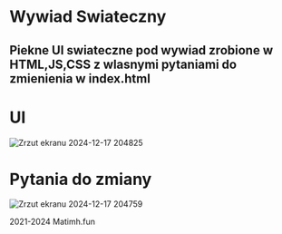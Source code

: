 # Wywiad Swiateczny 
## Piekne UI swiateczne pod wywiad zrobione w HTML,JS,CSS z wlasnymi pytaniami do zmienienia w **index.html**

# UI 
![Zrzut ekranu 2024-12-17  204825](https://github.com/user-attachments/assets/9ab6f53c-961f-4d31-997d-67c17de8feea)

# Pytania do zmiany
![Zrzut ekranu 2024-12-17  204759](https://github.com/user-attachments/assets/1dd05652-b71b-4984-ac84-789338b56534)

2021-2024 Matimh.fun
